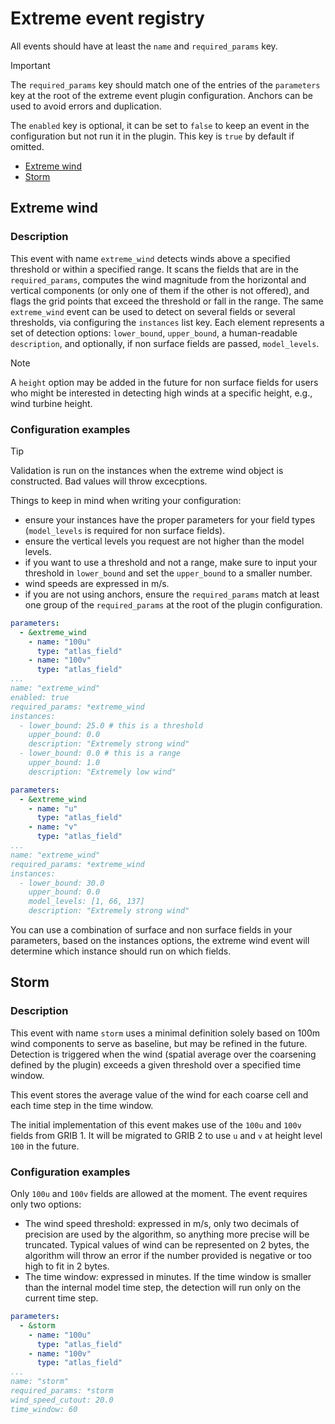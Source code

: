 # Extreme event registry

All events should have at least the `name` and `required_params` key.
> [!IMPORTANT]
> The `required_params` key should match one of the entries of the `parameters` key at the root of the
extreme event plugin configuration. Anchors can be used to avoid errors and duplication.

The `enabled` key is optional, it can be set to `false` to keep an event in the configuration but not run it in the plugin.
This key is `true` by default if omitted.

- [Extreme wind](#extreme-wind)
- [Storm](#storm)

## Extreme wind

### Description

This event with name `extreme_wind` detects winds above a specified threshold or within a specified range.
It scans the fields that are in the `required_params`, computes the wind magnitude from the horizontal and vertical
components (or only one of them if the other is not offered), and flags the grid points that exceed the threshold or
fall in the range. The same `extreme_wind` event can be used to detect on several fields or several thresholds, via
configuring the `instances` list key. Each element represents a set of detection options: `lower_bound`, `upper_bound`,
a human-readable `description`, and optionally, if non surface fields are passed, `model_levels`.


> [!NOTE]
> A `height` option may be added in the future for non surface fields for users who might be interested in detecting
high winds at a specific height, e.g., wind turbine height.


### Configuration examples

> [!TIP]
> Validation is run on the instances when the extreme wind object is constructed. Bad values will throw excecptions.

Things to keep in mind when writing your configuration:
- ensure your instances have the proper parameters for your field types (`model_levels` is required for non surface fields).
- ensure the vertical levels you request are not higher than the model levels.
- if you want to use a threshold and not a range, make sure to input your threshold in `lower_bound` and set the 
`upper_bound` to a smaller number.
- wind speeds are expressed in m/s.
- if you are not using anchors, ensure the `required_params` match at least one group of the `required_params` at the
root of the plugin configuration.

```yaml
parameters:
  - &extreme_wind
    - name: "100u"
      type: "atlas_field"
    - name: "100v"
      type: "atlas_field"
...
name: "extreme_wind"
enabled: true
required_params: *extreme_wind
instances:
  - lower_bound: 25.0 # this is a threshold
    upper_bound: 0.0
    description: "Extremely strong wind"
  - lower_bound: 0.0 # this is a range
    upper_bound: 1.0
    description: "Extremely low wind"
```

```yaml
parameters:
  - &extreme_wind
    - name: "u"
      type: "atlas_field"
    - name: "v"
      type: "atlas_field"
...
name: "extreme_wind"
required_params: *extreme_wind
instances:
  - lower_bound: 30.0
    upper_bound: 0.0
    model_levels: [1, 66, 137]
    description: "Extremely strong wind"
```

You can use a combination of surface and non surface fields in your parameters, based on the instances options,
the extreme wind event will determine which instance should run on which fields.

## Storm

### Description

This event with name `storm` uses a minimal definition solely based on 100m wind components to serve as baseline,
but may be refined in the future. Detection is triggered when the wind (spatial average over the coarsening defined by
the plugin) exceeds a given threshold over a specified time window.

This event stores the average value of the wind for each coarse cell and each time step in the time window.

The initial implementation of this event makes use of the `100u` and `100v` fields from GRIB 1.
It will be migrated to GRIB 2 to use `u` and `v` at height level `100` in the future.

### Configuration examples

Only `100u` and `100v` fields are allowed at the moment. The event requires only two options:
- The wind speed threshold: expressed in m/s, only two decimals of precision are used by the algorithm,
so anything more precise will be truncated. Typical values of wind can be represented on 2 bytes, the algorithm will
throw an error if the number provided is negative or too high to fit in 2 bytes.
- The time window: expressed in minutes. If the time window is smaller than the internal model time step,
the detection will run only on the current time step.

```yaml
parameters:
  - &storm
    - name: "100u"
      type: "atlas_field"
    - name: "100v"
      type: "atlas_field"
...
name: "storm"
required_params: *storm
wind_speed_cutout: 20.0
time_window: 60
```